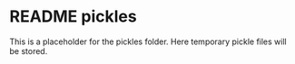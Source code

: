 # README pickles

This is a placeholder for the pickles folder. Here temporary pickle files will be stored.

